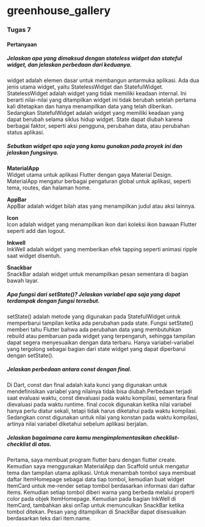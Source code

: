 # greenhouse_gallery

### Tugas 7
#### Pertanyaan
##### Jelaskan apa yang dimaksud dengan stateless widget dan stateful widget, dan jelaskan perbedaan dari keduanya.
widget adalah elemen dasar untuk membangun antarmuka aplikasi. Ada dua jenis utama widget, yaitu StatelessWidget dan StatefulWidget. StatelessWidget adalah widget yang tidak memiliki keadaan internal. Ini berarti nilai-nilai yang ditampilkan widget ini tidak berubah setelah pertama kali ditetapkan dan hanya menampilkan data yang telah diberikan.  
Sedangkan StatefulWidget adalah widget yang memiliki keadaan yang dapat berubah selama siklus hidup widget. State dapat diubah karena berbagai faktor, seperti aksi pengguna, perubahan data, atau perubahan status aplikasi.
   
##### Sebutkan widget apa saja yang kamu gunakan pada proyek ini dan jelaskan fungsinya.  
**MaterialApp**  
Widget utama untuk aplikasi Flutter dengan gaya Material Design. MaterialApp mengatur berbagai pengaturan global untuk aplikasi, seperti tema, routes, dan halaman home.  

**AppBar**  
AppBar adalah widget bilah atas yang menampilkan judul atau aksi lainnya.  

**Icon**  
Icon adalah widget yang menampilkan ikon dari koleksi ikon bawaan Flutter seperti add dan logout.  
  
**Inkwell**  
InkWell adalah widget yang memberikan efek tapping seperti animasi ripple saat widget disentuh.  
  
**Snackbar**  
SnackBar adalah widget untuk menampilkan pesan sementara di bagian bawah layar.  

##### Apa fungsi dari setState()? Jelaskan variabel apa saja yang dapat terdampak dengan fungsi tersebut.  
setState() adalah metode yang digunakan pada StatefulWidget untuk memperbarui tampilan ketika ada perubahan pada state. Fungsi setState() memberi tahu Flutter bahwa ada perubahan data yang membutuhkan rebuild atau pembaruan pada widget yang terpengaruh, sehingga tampilan dapat segera menyesuaikan dengan data terbaru. Hanya variabel-variabel yang tergolong sebagai bagian dari state widget yang dapat diperbarui dengan setState().  
  
##### Jelaskan perbedaan antara const dengan final.  
Di Dart, const dan final adalah kata kunci yang digunakan untuk mendefinisikan variabel yang nilainya tidak bisa diubah.Perbedaan terjadi saat evaluasi waktu, const dievaluasi pada waktu kompilasi, sementara final dievaluasi pada waktu runtime. final cocok digunakan ketika nilai variabel hanya perlu diatur sekali, tetapi tidak harus diketahui pada waktu kompilasi. Sedangkan const digunakan untuk nilai yang konstan pada waktu kompilasi, artinya nilai variabel diketahui sebelum aplikasi berjalan.  
  
##### Jelaskan bagaimana cara kamu mengimplementasikan checklist-checklist di atas.  
Pertama, saya membuat program flutter baru dengan flutter create. Kemudian saya menggunakan MaterialApp dan Scaffold untuk mengatur tema dan tampilan utama aplikasi. Untuk menambah tombol saya membuat daftar ItemHomepage sebagai data tiap tombol, kemudian buat widget ItemCard untuk me-render setiap tombol berdasarkan informasi dari daftar items. Kemudian setiap tombol diberi warna yang berbeda melalui properti color pada objek ItemHomepage. Kemudian pada bagian InkWell di ItemCard, tambahkan aksi onTap untuk memunculkan SnackBar ketika tombol ditekan. Pesan yang ditampilkan di SnackBar dapat disesuaikan berdasarkan teks dari item.name.